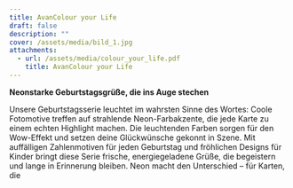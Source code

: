 ```yaml
---
title: AvanColour your Life
draft: false
description: ""
cover: /assets/media/bild_1.jpg
attachments:
  - url: /assets/media/colour_your_life.pdf
    title: AvanColour your Life
---
```

**Neonstarke Geburtstagsgrüße, die ins Auge stechen**

Unsere Geburtstagsserie leuchtet im wahrsten Sinne des
Wortes: Coole Fotomotive treffen auf strahlende
Neon-Farbakzente, die jede Karte zu einem echten Highlight
machen. Die leuchtenden Farben sorgen für den Wow-Effekt
und setzen deine Glückwünsche gekonnt in Szene.
Mit auffälligen Zahlenmotiven für jeden Geburtstag und
fröhlichen Designs für Kinder bringt diese Serie frische,
energiegeladene Grüße, die begeistern und lange in
Erinnerung bleiben. Neon macht den Unterschied –
für Karten, die